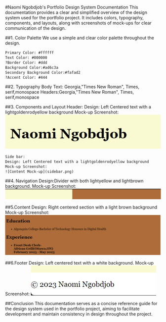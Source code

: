 #Naomi Ngobdjob's Portfolio Design System Documentation
This documentation provides a clear and simplified overview of the design system used for the portfolio project. It includes colors, typography, components, and layouts, along with screenshots of mock-ups for clear communication of the design.

##1. Color Palette
We use a simple and clear color palette throughout the design.

    Primary Color: #ffffff 
    Text Color: #000000
    ?Border Color: #ddd
    Background Color:#ad6c3a
    Secondary Background Color:#fafad2
    ?Accent Color: #444
    
##2. Typography
    Body Text: Georgia,"Times New Roman", Times, serif,monospace
    Headers:Georgia,"Times New Roman", Times, serif,monospace

##3. Components and Layout
    Header:
    Design: Left Centered text with a lightgoldenrodyellow background
    Mock-up Screenshot:
    ![Content Mock-up](header.png)
    
    Side bar:
    Design: Left Centered text with a lightgoldenrodyellow background
    Mock-up Screenshot:
    ![Content Mock-up](sidebar.png)
    
    
    
##4. Navigation
    Design:Divider with both lightyellow and lightbrown background.
    Mock-up Screenshot:
     ![Content Mock-up](navigation.png)
    
##5.Content
    Design: Right centered section with a light brown background
    Mock-up Screenshot:![Content Mock-up](content.png)
    
##6.Footer
    Design: Left centered text with a white background.
    Mock-up Screenshot:
    ![Content Mock-up](footer.png)
    
##Conclusion
This documentation serves as a concise reference guide for the design system used in the portfolio project, aiming to facilitate development and maintain consistency in design throughout the project.